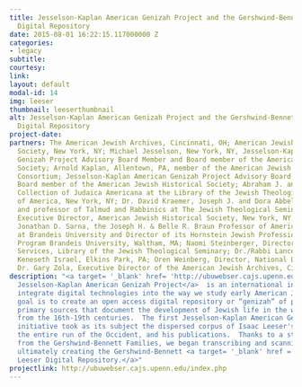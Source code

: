 ```yaml
---
title: Jesselson-Kaplan American Genizah Project and the Gershwind-Bennett Isaac Leeser
  Digital Repository
date: 2015-08-01 16:22:15.117000000 Z
categories:
- legacy
subtitle:
courtesy:
link:
layout: default
modal-id: 14
img: leeser
thumbnail: leeserthumbnail
alt: Jesselson-Kaplan American Genizah Project and the Gershwind-Bennett Isaac Leeser
  Digital Repository
project-date:
partners: The American Jewish Archives, Cincinnati, OH; American Jewish Historical
  Society, New York, NY; Michael Jesselson, New York, NY, Jesselson-Kaplan American
  Genizah Project Advisory Board Member and Board member of the American Jewish Historical
  Society; Arnold Kaplan, Allentown, PA, member of the American Jewish Archives Ezra
  Consortium; Jesselson-Kaplan American Genizah Project Advisory Board member, and
  Board member of the American Jewish Historical Society; Abraham J. and Deborah Karp
  Collection of Judaica Americana at the Library of the Jewish Theological Seminary
  of America, New York, NY; Dr. David Kraemer, Joseph J. and Dora Abbell Librarian
  and professor of Talmud and Rabbinics at The Jewish Theological Seminary; Eric Kingsley,
  Executive Director, American Jewish Historical Society, New York, NY; Professor
  Jonathan D. Sarna, the Joseph H. & Belle R. Braun Professor of American Jewish History
  at Brandeis University and Director of its Hornstein Jewish Professional Leadership
  Program Brandeis University, Waltham, MA; Naomi Steinberger, Director of Library
  Services, Library of the Jewish Theological Seminary; Dr./Rabbi Lance Sussman, Congregation
  Keneseth Israel, Elkins Park, PA; Oren Weinberg, Director, National Library of Israel;
  Dr. Gary Zola, Executive Director of the American Jewish Archives, Cincinnati, OH.
description: "<a target= '_blank' href= 'http://ubuwebser.cajs.upenn.edu/agproject.php'>The
  Jesselson-Kaplan American Genizah Project</a>  is an international initiative to
  integrate digital technologies into the way we study early American Jewry. Its primary
  goal is to create an open access digital repository or “genizah” of physically dispersed
  primary sources that document the development of Jewish life in the western hemisphere
  from the 16th-19th centuries.  The first Jesselson-Kaplan American Genizah project
  initiative took as its subject the dispersed corpus of Isaac Leeser's correspondence,
  the entire run of the Occident, and his publications.  Thanks to a start-up grant
  from the Gershwind-Bennett Families, we began transcribing and scanning the correspondence,
  ultimately creating the Gershwind-Bennett <a target= '_blank' href = 'http://leeser.library.upenn.edu/ilproject.php'>Isaac
  Leeser Digital Repository.</a>"
projectlink: http://ubuwebser.cajs.upenn.edu/index.php
---
```

